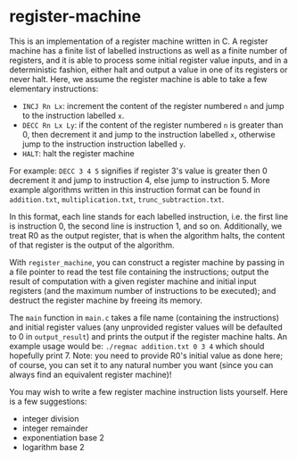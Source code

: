# register-machine

This is an implementation of a register machine written in C. A register machine has a finite list of labelled instructions as well as a finite number of registers, and it is able to process some initial register value inputs, and in a deterministic fashion, either halt and output a value in one of its registers or never halt. Here, we assume the register machine is able to take a few elementary instructions:
  - `INCJ Rn Lx`: increment the content of the register numbered `n` and jump to the instruction labelled `x`.
  - `DECC Rn Lx Ly`: if the content of the register numbered `n` is greater than 0, then decrement it and jump to the instruction labelled `x`, otherwise jump to the instruction instruction labelled `y`.
  - `HALT`: halt the register machine

For example: `DECC 3 4 5` signifies if register 3's value is greater then 0 decrement it and jump to instruction 4, else jump to instruction 5. More example algorithms written in this instruction format can be found in `addition.txt`, `multiplication.txt`, `trunc_subtraction.txt`. 

In this format, each line stands for each labelled instruction, i.e. the first line is instruction 0, the second line is instruction 1, and so on. Additionally, we treat R0 as the output register, that is when the algorithm halts, the content of that register is the output of the algorithm. 

With `register_machine`, you can construct a register machine by passing in a file pointer to read the test file containing the instructions; output the result of computation with a given register machine and initial input registers (and the maximum number of instructions to be executed); and destruct the register machine by freeing its memory. 

The `main` function in `main.c` takes a file name (containing the instructions) and initial register values (any unprovided register values will be defaulted to 0 in `output_result`) and prints the output if the register machine halts. An example usage would be: `./regmac addition.txt 0 3 4` which should hopefully print 7. Note: you need to provide R0's initial value as done here; of course, you can set it to any natural number you want (since you can always find an equivalent register machine)!

You may wish to write a few register machine instruction lists yourself. Here is a few suggestions:
  - integer division
  - integer remainder
  - exponentiation base 2
  - logarithm base 2
